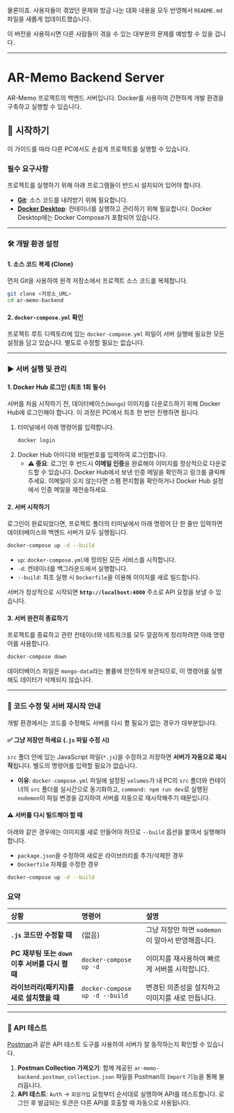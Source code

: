 물론이죠. 사용자들이 겪었던 문제와 방금 나눈 대화 내용을 모두 반영해서 `README.md` 파일을 새롭게 업데이트했습니다.

이 버전을 사용하시면 다른 사람들이 겪을 수 있는 대부분의 문제를 예방할 수 있을 겁니다.

-----

# AR-Memo Backend Server

AR-Memo 프로젝트의 백엔드 서버입니다. Docker를 사용하여 간편하게 개발 환경을 구축하고 실행할 수 있습니다.

## 🚀 시작하기

이 가이드를 따라 다른 PC에서도 손쉽게 프로젝트를 실행할 수 있습니다.

### 필수 요구사항

프로젝트를 실행하기 위해 아래 프로그램들이 반드시 설치되어 있어야 합니다.

* **[Git](https://git-scm.com/downloads)**: 소스 코드를 내려받기 위해 필요합니다.
* **[Docker Desktop](https://www.docker.com/products/docker-desktop/)**: 컨테이너를 실행하고 관리하기 위해 필요합니다. Docker Desktop에는 Docker Compose가 포함되어 있습니다.

-----

### 🛠️ 개발 환경 설정

#### 1\. 소스 코드 복제 (Clone)

먼저 Git을 사용하여 원격 저장소에서 프로젝트 소스 코드를 복제합니다.

```bash
git clone <저장소_URL>
cd ar-memo-backend
```

#### 2\. `docker-compose.yml` 확인

프로젝트 루트 디렉토리에 있는 `docker-compose.yml` 파일이 서버 실행에 필요한 모든 설정을 담고 있습니다. 별도로 수정할 필요는 없습니다.

-----

### ▶️ 서버 실행 및 관리

#### 1\. Docker Hub 로그인 (최초 1회 필수)

서버를 처음 시작하기 전, 데이터베이스(`mongo`) 이미지를 다운로드하기 위해 Docker Hub에 로그인해야 합니다. 이 과정은 PC에서 최초 한 번만 진행하면 됩니다.

1.  터미널에서 아래 명령어를 입력합니다.
    ```bash
    docker login
    ```
2.  Docker Hub 아이디와 비밀번호를 입력하여 로그인합니다.
    * **⚠️ 중요**: 로그인 후 반드시 **이메일 인증**을 완료해야 이미지를 정상적으로 다운로드할 수 있습니다. Docker Hub에서 보낸 인증 메일을 확인하고 링크를 클릭해 주세요. 이메일이 오지 않는다면 스팸 편지함을 확인하거나 Docker Hub 설정에서 인증 메일을 재전송하세요.

#### 2\. 서버 시작하기

로그인이 완료되었다면, 프로젝트 폴더의 터미널에서 아래 명령어 단 한 줄만 입력하면 데이터베이스와 백엔드 서버가 모두 실행됩니다.

```bash
docker-compose up -d --build
```

* `up`: `docker-compose.yml`에 정의된 모든 서비스를 시작합니다.
* `-d`: 컨테이너를 백그라운드에서 실행합니다.
* `--build`: 최초 실행 시 `Dockerfile`을 이용해 이미지를 새로 빌드합니다.

서버가 정상적으로 시작되면 **`http://localhost:4000`** 주소로 API 요청을 보낼 수 있습니다.

#### 3\. 서버 완전히 종료하기

프로젝트를 종료하고 관련 컨테이너와 네트워크를 모두 깔끔하게 정리하려면 아래 명령어를 사용합니다.

```bash
docker-compose down
```

데이터베이스 파일은 `mongo-data`라는 볼륨에 안전하게 보관되므로, 이 명령어를 실행해도 데이터가 삭제되지 않습니다.

-----

### 🔄 코드 수정 및 서버 재시작 안내

개발 환경에서는 코드를 수정해도 서버를 다시 켤 필요가 없는 경우가 대부분입니다.

#### ✅ 그냥 저장만 하세요 (`.js` 파일 수정 시)

`src` 폴더 안에 있는 JavaScript 파일(`*.js`)을 수정하고 저장하면 **서버가 자동으로 재시작**됩니다. 별도의 명령어를 입력할 필요가 없습니다.

* **이유**: `docker-compose.yml` 파일에 설정된 `volumes`가 내 PC의 `src` 폴더와 컨테이너의 `src` 폴더를 실시간으로 동기화하고, `command: npm run dev`로 실행된 `nodemon`이 파일 변경을 감지하여 서버를 자동으로 재시작해주기 때문입니다.

#### ⚠️ 서버를 다시 빌드해야 할 때

아래와 같은 경우에는 이미지를 새로 만들어야 하므로 `--build` 옵션을 붙여서 실행해야 합니다.

* `package.json`을 수정하여 새로운 라이브러리를 추가/삭제한 경우
* `Dockerfile` 자체를 수정한 경우

<!-- end list -->

```bash
docker-compose up -d --build
```

### 요약

| 상황 | 명령어 | 설명 |
| :--- | :--- | :--- |
| **`.js` 코드만 수정할 때** | (없음) | 그냥 저장만 하면 `nodemon`이 알아서 반영해줍니다. |
| **PC 재부팅 또는 `down` 이후 서버를 다시 켤 때** | `docker-compose up -d` | 이미지를 재사용하여 빠르게 서버를 시작합니다. |
| **라이브러리(패키지)를 새로 설치했을 때** | `docker-compose up -d --build` | 변경된 의존성을 설치하고 이미지를 새로 만듭니다. |

-----

### 🧪 API 테스트

[Postman](https://www.postman.com/downloads/)과 같은 API 테스트 도구를 사용하여 서버가 잘 동작하는지 확인할 수 있습니다.

1.  **Postman Collection 가져오기**: 함께 제공된 `ar-memo-backend.postman_collection.json` 파일을 Postman의 `Import` 기능을 통해 불러옵니다.
2.  **API 테스트**: `Auth` -\> `회원가입` 요청부터 순서대로 실행하며 API를 테스트합니다. 로그인 후 발급되는 토큰은 다른 API를 호출할 때 자동으로 사용됩니다.
